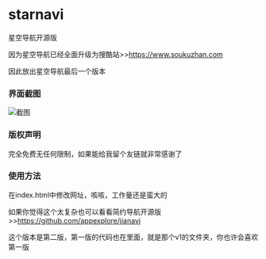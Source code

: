 # starnavi
星空导航开源版

因为星空导航已经全面升级为搜酷站>>https://www.soukuzhan.com

因此放出星空导航最后一个版本

### 界面截图

![截图](https://ae01.alicdn.com/kf/H41a79835de984df9b694140b96c95ee9j.jpg)

### 版权声明
完全免费无任何限制，如果能给我留个友链就非常感谢了

### 使用方法
在index.html中修改网址，咳咳，工作量还是蛮大的

如果你觉得这个太复杂也可以看看简约导航开源版>>https://github.com/appexplore/jianavi

这个版本是第二版，第一版的代码也在里面，就是那个v1的文件夹，你也许会喜欢第一版
